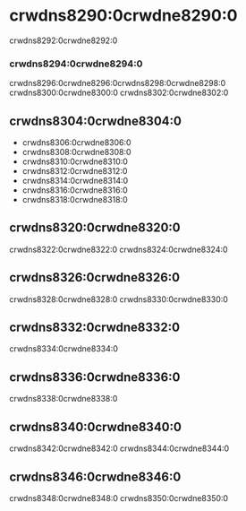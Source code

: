 # crwdns8290:0crwdne8290:0

crwdns8292:0crwdne8292:0

### crwdns8294:0crwdne8294:0

crwdns8296:0crwdne8296:0crwdns8298:0crwdne8298:0 crwdns8300:0crwdne8300:0
crwdns8302:0crwdne8302:0

## crwdns8304:0crwdne8304:0

- crwdns8306:0crwdne8306:0
- crwdns8308:0crwdne8308:0
- crwdns8310:0crwdne8310:0
- crwdns8312:0crwdne8312:0
- crwdns8314:0crwdne8314:0
- crwdns8316:0crwdne8316:0
- crwdns8318:0crwdne8318:0

## crwdns8320:0crwdne8320:0

crwdns8322:0crwdne8322:0 crwdns8324:0crwdne8324:0

## crwdns8326:0crwdne8326:0

crwdns8328:0crwdne8328:0 crwdns8330:0crwdne8330:0

## crwdns8332:0crwdne8332:0

crwdns8334:0crwdne8334:0

## crwdns8336:0crwdne8336:0

crwdns8338:0crwdne8338:0

## crwdns8340:0crwdne8340:0

crwdns8342:0crwdne8342:0 crwdns8344:0crwdne8344:0

## crwdns8346:0crwdne8346:0

crwdns8348:0crwdne8348:0 crwdns8350:0crwdne8350:0
